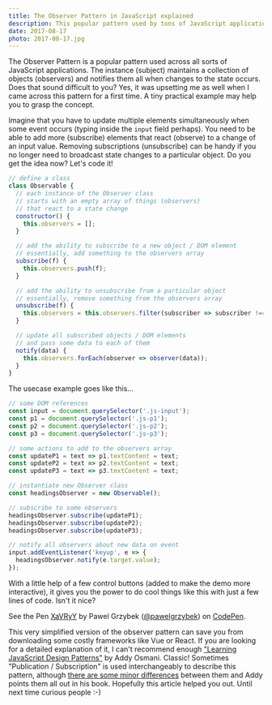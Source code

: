 ```yaml
---
title: The Observer Pattern in JavaScript explained
description: This popular pattern used by tons of JavaScript applications may save you from injecting costly dependencies in your project. Easy, clean and very useful.
date: 2017-08-17
photo: 2017-08-17.jpg
---
```


The Observer Pattern is a popular pattern used across all sorts of JavaScript applications. The instance (subject) maintains a collection of objects (observers) and notifies them all when changes to the state occurs. Does that sound difficult to you? Yes, it was upsetting me as well when I came across this pattern for a first time. A tiny practical example may help you to grasp the concept.

Imagine that you have to update multiple elements simultaneously when some event occurs (typing inside the `input` field perhaps). You need to be able to add more (subscribe) elements that react (observe) to a change of an input value. Removing subscriptions (unsubscribe) can be handy if you no longer need to broadcast state changes to a particular object. Do you get the idea now? Let's code it!

```js
// define a class
class Observable {
  // each instance of the Observer class
  // starts with an empty array of things (observers)
  // that react to a state change
  constructor() {
    this.observers = [];
  }

  // add the ability to subscribe to a new object / DOM element
  // essentially, add something to the observers array
  subscribe(f) {
    this.observers.push(f);
  }

  // add the ability to unsubscribe from a particular object
  // essentially, remove something from the observers array
  unsubscribe(f) {
    this.observers = this.observers.filter(subscriber => subscriber !== f);
  }

  // update all subscribed objects / DOM elements
  // and pass some data to each of them
  notify(data) {
    this.observers.forEach(observer => observer(data));
  }
}
```

The usecase example goes like this…

```js
// some DOM references
const input = document.querySelector('.js-input');
const p1 = document.querySelector('.js-p1');
const p2 = document.querySelector('.js-p2');
const p3 = document.querySelector('.js-p3');

// some actions to add to the observers array
const updateP1 = text => p1.textContent = text;
const updateP2 = text => p2.textContent = text;
const updateP3 = text => p3.textContent = text;

// instantiate new Observer class
const headingsObserver = new Observable();

// subscribe to some observers
headingsObserver.subscribe(updateP1);
headingsObserver.subscribe(updateP2);
headingsObserver.subscribe(updateP3);

// notify all observers about new data on event
input.addEventListener('keyup', e => {
  headingsObserver.notify(e.target.value);
});

```

With a little help of a few control buttons (added to make the demo more interactive), it gives you the power to do cool things like this with just a few lines of code. Isn't it nice?

<p>
<p data-height="431" data-theme-id="14885" data-slug-hash="XaVRyY" data-default-tab="result" data-user="pawelgrzybek" data-embed-version="2" data-pen-title="XaVRyY" class="codepen">See the Pen <a href="https://codepen.io/pawelgrzybek/pen/XaVRyY/">XaVRyY</a> by Pawel Grzybek (<a href="https://codepen.io/pawelgrzybek">@pawelgrzybek</a>) on <a href="https://codepen.io">CodePen</a>.</p>
<script async src="https://production-assets.codepen.io/assets/embed/ei.js"></script>
</p>

This very simplified version of the observer pattern can save you from downloading some costly frameworks like Vue or React. If you are looking for a detailed explanation of it, I can't recommend enough ["Learning JavaScript Design Patterns"](https://addyosmani.com/resources/essentialjsdesignpatterns/book/#observerpatternjavascript) by Addy Osmani. Classic! Sometimes "Publication / Subscription" is used interchangeably to describe this pattern, although [there are some minor differences](https://addyosmani.com/resources/essentialjsdesignpatterns/book/#observerpatternjavascript) between them and Addy points them all out in his book. Hopefully this article helped you out. Until next time curious people :-)
